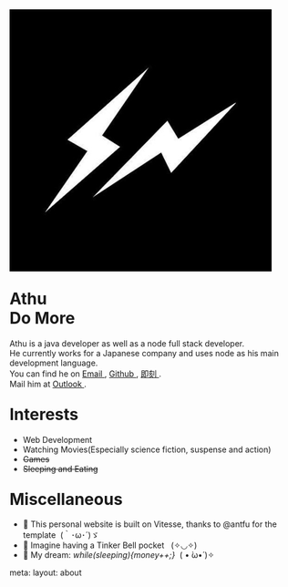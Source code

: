 
<div class="flex items-start text-base">
  <div class="mr-5 mt-10px shrink-0 rounded-full border-[0.5px] border-black/10 bg-white/50 p-1 shadow-xl dark:bg-white/80">
    <img class="my-0 h-32 w-32 rounded-full !bg-black/5  dark:!bg-black/80"
          src="/public/img/avatar.jpg"
          alt="athu"/>
  </div>
  <h1 class="noBorder ml-6">
    Athu
    <!-- <span text-sm opacity-50 ml-2>朱玉良</span> -->
    <br/>
    <span text-sm opacity-80 ml-2 font-normal>Do More</span>
  </h1>
</div>

<p class="text-base pt-5">
  Athu is a java developer as well as a node full stack developer.
  <br/>
  He currently works for a Japanese company and uses node as his main development language.
  <br/>
  You can find he on
    <a 
      class="transition-colors social"
      href="mailto:18151271579@163.com"
      target="_blank"
    >
      Email
    </a>,
    <a 
      class="transition-colors  social"
      href="https://github.com/MagicalZhu"
      target="_blank"
    >
      Github
    </a>,
    <a 
      class="transition-colors  social"
      href="hhttps://okjk.co/V3s0CF"
      target="_blank"
    >
      即刻
    </a>.
    <br/>
    Mail him at
    <a 
      class="transition-colors social"
      href="https://github.com/MagicalZhu"
      target="_blank"
    >
      Outlook
    </a>.
</p>

<h1 class="noBorder">
  Interests
</h1>

- Web Development
- Watching Movies(Especially science fiction, suspense and action)
- ~~Games~~
- ~~Sleeping and Eating~~

<h1 class="noBorder">
  Miscellaneous
</h1>

- 🚀 This personal website is built on <app-link to="https://github.com/antfu/vitesse">Vitesse</app-link>,
thanks to <app-link to="https://antfu.me/">@antfu</app-link> for the template&nbsp; <span font-700>(｀･ω･´)ゞ</span>
- 🌈 Imagine having a Tinker Bell pocket &nbsp; <span font-700>(✧◡✧)</span>
- 🌭 My dream: <em font-mono text-brand>while(sleeping){money++;}</em>&nbsp; <span font-700>( • ̀ω•́ )✧</span>


<style scoped>
  .noBorder {
    border-bottom-style:none;
    padding-bottom: unset;
    margin-top: 1em;
  }
  .social {
    color: #111
  }
</style>

<route lang="yaml">
meta:
  layout: about
</route>


